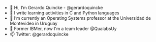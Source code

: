 - 👋 Hi, I’m Gerardo Quincke - @gerardoquincke
- 👀 I write learning activities in C and Python languages
- 🌱 I’m currently an Operating Systems professor at the Universidad de Montevideo in Uruguay
- 💞️ Former IBMer, now I'm a team leader @QualabsUy
- 📫 Twitter: @gerardoquincke

<!---
gerardoquincke/gerardoquincke is a ✨ special ✨ repository because its `README.md` (this file) appears on your GitHub profile.
You can click the Preview link to take a look at your changes.
--->
